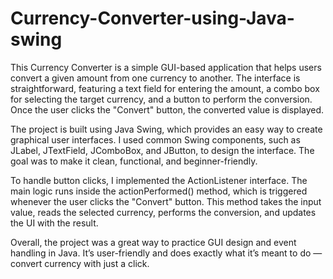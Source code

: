 # Currency-Converter-using-Java-swing


This Currency Converter is a simple GUI-based application that helps users convert a given amount from one currency to another. The interface is straightforward, featuring a text field for entering the amount, a combo box for selecting the target currency, and a button to perform the conversion. Once the user clicks the "Convert" button, the converted value is displayed.

The project is built using Java Swing, which provides an easy way to create graphical user interfaces. I used common Swing components, such as JLabel, JTextField, JComboBox, and JButton, to design the interface. The goal was to make it clean, functional, and beginner-friendly.

To handle button clicks, I implemented the ActionListener interface. The main logic runs inside the actionPerformed() method, which is triggered whenever the user clicks the "Convert" button. This method takes the input value, reads the selected currency, performs the conversion, and updates the UI with the result.

Overall, the project was a great way to practice GUI design and event handling in Java. It’s user-friendly and does exactly what it’s meant to do — convert currency with just a click.
